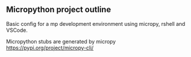## Micropython project outline
Basic config for a mp development environment using micropy, rshell and VSCode.

Micropython stubs are generated by micropy https://pypi.org/project/micropy-cli/


